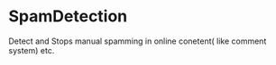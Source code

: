SpamDetection
=============

Detect and Stops manual spamming in online conetent( like comment system) etc.
